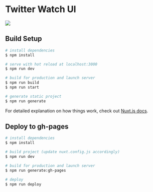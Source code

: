 # Twitter Watch UI

![](https://i.imgur.com/yVo1Mr1.png)

## Build Setup

```bash
# install dependencies
$ npm install

# serve with hot reload at localhost:3000
$ npm run dev

# build for production and launch server
$ npm run build
$ npm run start

# generate static project
$ npm run generate
```

For detailed explanation on how things work, check out [Nuxt.js docs](https://nuxtjs.org).

## Deploy to gh-pages

```bash
# install dependencies
$ npm install

# build project (update nuxt.config.js accordingly)
$ npm run dev

# build for production and launch server
$ npm run generate:gh-pages

# deploy
$ npm run deploy
```
